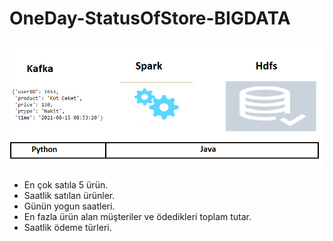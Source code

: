 # OneDay-StatusOfStore-BIGDATA
![outcome](https://github.com/ugurbykyldz/OneDay-StatusOfStore-BIGDATA/blob/master/read.png?raw=true) 

- En çok satıla 5 ürün.
- Saatlik satılan ürünler.
- Günün yogun saatleri.
- En fazla ürün alan müşteriler ve ödedikleri toplam tutar.
- Saatlik ödeme türleri.


